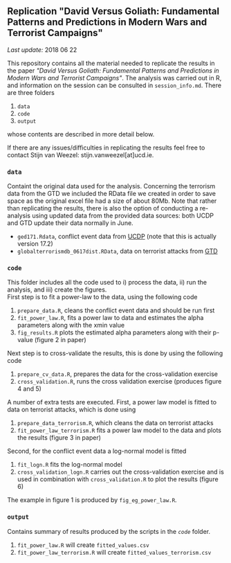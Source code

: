 ## Replication "David Versus Goliath: Fundamental Patterns and Predictions in Modern Wars and Terrorist Campaigns" <br>

*Last update:* 2018 06 22 <br>


This repository contains all the material needed to replicate the results in the paper *"David Versus Goliath: Fundamental Patterns and Predictions in Modern Wars and Terrorist Campaigns"*. 
The analysis was carried out in R, and information on the session can be consulted in `session_info.md`. 
There are three folders

1. `data`
2. `code`
3. `output` 

whose contents are described in more detail below. <br>


If there are any issues/difficulties in replicating the results feel free to contact Stijn van Weezel: stijn.vanweezel[at]ucd.ie.

### **`data`** 

Containt the original data used for the analysis. 
Concerning the terrorism data from the GTD we included the RData file we created in order to save space as the original excel file had a size of about 80Mb.
Note that rather than replicating the results, there is also the option of conducting a re-analysis using updated data from the provided data sources: both UCDP and GTD update their data normally in June. 

* `ged171.Rdata`, conflict event data from [UCDP](ucdp.uu.se/downloads/) (note that this is actually version 17.2)
* `globalterrorismdb_0617dist.RData`, data on terrorist attacks from [GTD](www.start.umd.edu/gtd/)

### **`code`**

This folder includes all the code used to i) process the data, ii) run the analysis, and iii) create the figures. <br>
First step is to fit a power-law to the data, using the following code

1. `prepare_data.R`, cleans the conflict event data and should be run first
2. `fit_power_law.R`, fits a power law to data and estimates the alpha parameters along with the xmin value
3. `fig_results.R` plots the estimated alpha parameters along with their p-value (figure 2 in paper)

Next step is to cross-validate the results, this is done by using the following code

1. `prepare_cv_data.R`, prepares the data for the cross-validation exercise
2. `cross_validation.R`, runs the cross validation exercise (produces figure 4 and 5)

A number of extra tests are executed. 
First, a power law model is fitted to data on terrorist attacks, which is done using

1. `prepare_data_terrorism.R`, which cleans the data on terrorist attacks
2. `fit_power_law_terrorism.R` fits a power law model to the data and plots the results (figure 3 in paper)

Second, for the conflict event data a log-normal model is fitted
1. `fit_logn.R` fits the log-normal model
2. `cross_validation_logn.R` carries out the cross-validation exercise and is used in combination with `cross_validation.R` to plot the results (figure 6)  

The example in figure 1 is produced by `fig_eg_power_law.R`. 

### **`output`**

Contains summary of results produced by the scripts in the *`code`* folder. 

1. `fit_power_law.R` will create `fitted_values.csv`
2. `fit_power_law_terrorism.R` will create `fitted_values_terrorism.csv`


